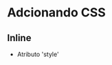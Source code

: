 # Adcionando CSS

## Inline

* Atributo 'style'

## <style>

  * tag html que irá conter o CSS

 ## <link >

 * Arquivo CSS externo

 ## @import

 * Arquivo CSS externo

 